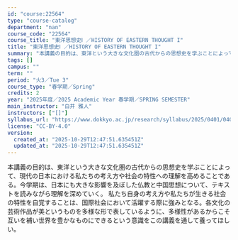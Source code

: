 ```yaml
---
id: "course:22564"
type: "course-catalog"
department: "nan"
course_code: "22564"
course_title: "東洋思想史Ⅰ ／HISTORY OF EASTERN THOUGHT I"
title: "東洋思想史Ⅰ ／HISTORY OF EASTERN THOUGHT I"
summary: "本講義の目的は、東洋という大きな文化圏の古代からの思想史を学ぶことによって、現代の日本における私たちの考え方や社会の特性への理解を高めることである。今学期は、日本にも大きな影響を及ぼした仏教と中国思想について、テキストを読みながら理解を深め…"
tags: []
campus: ""
term: ""
period: "火3／Tue 3"
course_type: "春学期／Spring"
credits: 2
year: "2025年度／2025 Academic Year 春学期／SPRING SEMESTER"
main_instructor: "白井 雅人"
instructors: ["[]"]
syllabus_url: "https://www.dokkyo.ac.jp/research/syllabus/2025/0401/0401_22564_ja_JP.html"
license: "CC-BY-4.0"
version:
  created_at: "2025-10-29T12:47:51.635451Z"
  updated_at: "2025-10-29T12:47:51.635451Z"
---
```

本講義の目的は、東洋という大きな文化圏の古代からの思想史を学ぶことによって、現代の日本における私たちの考え方や社会の特性への理解を高めることである。今学期は、日本にも大きな影響を及ぼした仏教と中国思想について、テキストを読みながら理解を深めていく。 私たち自身の考え方や私たちが生きる社会の特性を自覚することは、国際社会において活躍する際に強みとなる。各文化の芸術作品が美というものを多様な形で表しているように、多様性があるからこそ互いを補い世界を豊かなものにできるという意識をこの講義を通して養ってほしい。
